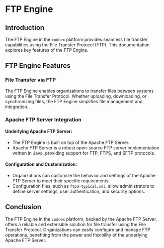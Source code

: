 # FTP Engine

## Introduction

The FTP Engine in the `codbex` platform provides seamless file transfer capabilities using the File Transfer Protocol (FTP). This documentation explores key features of the FTP Engine.

## FTP Engine Features

### File Transfer via FTP

The FTP Engine enables organizations to transfer files between systems using the File Transfer Protocol. Whether uploading, downloading, or synchronizing files, the FTP Engine simplifies file management and integration.

### Apache FTP Server Integration

#### Underlying Apache FTP Server:

* The FTP Engine is built on top of the Apache FTP Server.
* Apache FTP Server is a robust open-source FTP server implementation written in Java, providing support for FTP, FTPS, and SFTP protocols.

#### Configuration and Customization:

* Organizations can customize the behavior and settings of the Apache FTP Server to meet their specific requirements.
* Configuration files, such as `ftpd-typical.xml`, allow administrators to define server settings, user authentication, and security options.

## Conclusion

The FTP Engine in the `codbex` platform, backed by the Apache FTP Server, offers a reliable and extensible solution for file transfer using the File Transfer Protocol. Organizations can easily configure and manage FTP operations, benefiting from the power and flexibility of the underlying Apache FTP Server.

